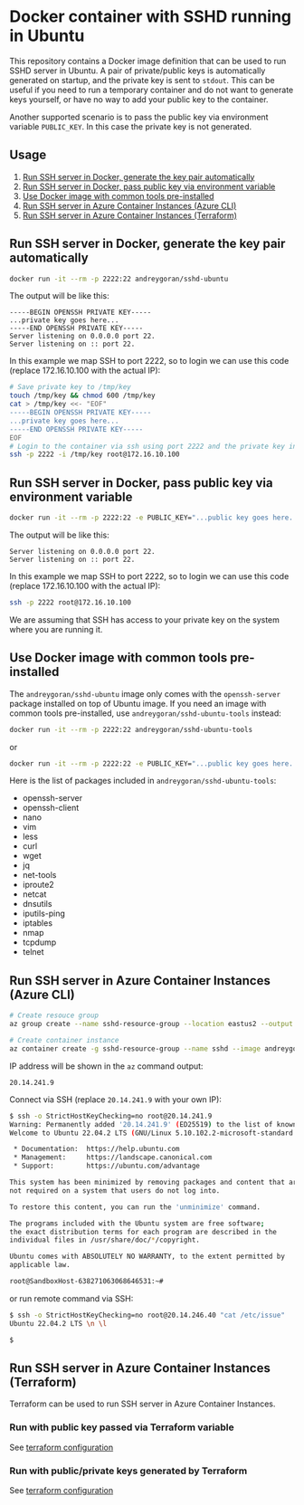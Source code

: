 # Docker container with SSHD running in Ubuntu

This repository contains a Docker image definition that can be used to run SSHD server in Ubuntu. A pair of private/public keys is automatically generated on startup, and the private key is sent to `stdout`. This can be useful if you need to run a temporary container and do not want to generate keys yourself, or have no way to add your public key to the container.

Another supported scenario is to pass the public key via environment variable `PUBLIC_KEY`. In this case the private key is not generated.

## Usage

1. [Run SSH server in Docker, generate the key pair automatically](#run-ssh-server-in-docker-generate-the-key-pair-automatically)
1. [Run SSH server in Docker, pass public key via environment variable](#run-ssh-server-in-docker-pass-public-key-via-environment-variable)
1. [Use Docker image with common tools pre-installed](#use-docker-image-with-common-tools-pre-installed)
1. [Run SSH server in Azure Container Instances (Azure CLI)](#run-ssh-server-in-azure-container-instances-azure-cli)
1. [Run SSH server in Azure Container Instances (Terraform)](#run-ssh-server-in-azure-container-instances-terraform)

## Run SSH server in Docker, generate the key pair automatically

```bash
docker run -it --rm -p 2222:22 andreygoran/sshd-ubuntu
```

The output will be like this:
```
-----BEGIN OPENSSH PRIVATE KEY-----
...private key goes here...
-----END OPENSSH PRIVATE KEY-----
Server listening on 0.0.0.0 port 22.
Server listening on :: port 22.
```

In this example we map SSH to port 2222, so to login we can use this code (replace 172.16.10.100 with the actual IP):
```bash
# Save private key to /tmp/key
touch /tmp/key && chmod 600 /tmp/key
cat > /tmp/key <<- "EOF"
-----BEGIN OPENSSH PRIVATE KEY-----
...private key goes here...
-----END OPENSSH PRIVATE KEY-----
EOF
# Login to the container via ssh using port 2222 and the private key in /tmp/key
ssh -p 2222 -i /tmp/key root@172.16.10.100
```

## Run SSH server in Docker, pass public key via environment variable

```bash
docker run -it --rm -p 2222:22 -e PUBLIC_KEY="...public key goes here..." andreygoran/sshd-ubuntu
```

The output will be like this:
```
Server listening on 0.0.0.0 port 22.
Server listening on :: port 22.
```

In this example we map SSH to port 2222, so to login we can use this code (replace 172.16.10.100 with the actual IP):
```bash
ssh -p 2222 root@172.16.10.100
```

We are assuming that SSH has access to your private key on the system where you are running it.

## Use Docker image with common tools pre-installed

The `andreygoran/sshd-ubuntu` image only comes with the `openssh-server` package installed on top of Ubuntu image. If you need an image with common tools pre-installed, use `andreygoran/sshd-ubuntu-tools` instead:

```bash
docker run -it --rm -p 2222:22 andreygoran/sshd-ubuntu-tools
```

or

```bash
docker run -it --rm -p 2222:22 -e PUBLIC_KEY="...public key goes here..." andreygoran/sshd-ubuntu-tools
```

Here is the list of packages included in `andreygoran/sshd-ubuntu-tools`:
* openssh-server
* openssh-client
* nano
* vim
* less
* curl
* wget
* jq
* net-tools
* iproute2
* netcat
* dnsutils
* iputils-ping
* iptables
* nmap
* tcpdump
* telnet

## Run SSH server in Azure Container Instances (Azure CLI)

```bash
# Create resouce group
az group create --name sshd-resource-group --location eastus2 --output none

# Create container instance
az container create -g sshd-resource-group --name sshd --image andreygoran/sshd-ubuntu --ports 22 --ip-address Public --environment-variables PUBLIC_KEY="...public key goes here..." --query ipAddress.ip --output tsv
```

IP address will be shown in the `az` command output:
```
20.14.241.9
```

Connect via SSH (replace `20.14.241.9` with your own IP):
```bash
$ ssh -o StrictHostKeyChecking=no root@20.14.241.9
Warning: Permanently added '20.14.241.9' (ED25519) to the list of known hosts.
Welcome to Ubuntu 22.04.2 LTS (GNU/Linux 5.10.102.2-microsoft-standard x86_64)

 * Documentation:  https://help.ubuntu.com
 * Management:     https://landscape.canonical.com
 * Support:        https://ubuntu.com/advantage

This system has been minimized by removing packages and content that are
not required on a system that users do not log into.

To restore this content, you can run the 'unminimize' command.

The programs included with the Ubuntu system are free software;
the exact distribution terms for each program are described in the
individual files in /usr/share/doc/*/copyright.

Ubuntu comes with ABSOLUTELY NO WARRANTY, to the extent permitted by
applicable law.

root@SandboxHost-638271063068646531:~#
```

or run remote command via SSH:

```bash
$ ssh -o StrictHostKeyChecking=no root@20.14.246.40 "cat /etc/issue"
Ubuntu 22.04.2 LTS \n \l

$
```

## Run SSH server in Azure Container Instances (Terraform)

Terraform can be used to run SSH server in Azure Container Instances.

### Run with public key passed via Terraform variable

See [terraform configuration][terraform-azure-aci-publickey]

### Run with public/private keys generated by Terraform

See [terraform configuration][terraform-azure-aci-generatekeys]

<!-- References -->

<!-- Local -->
[terraform-azure-aci-publickey]: terraform-azure-aci-publickey/main.tf
[terraform-azure-aci-generatekeys]: terraform-azure-aci-generatekeys/main.tf
